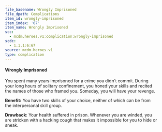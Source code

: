 ```yaml
---
file_basename: Wrongly Imprisoned
file_dpath: Complications
item_id: wrongly-imprisoned
item_index: '67'
item_name: Wrongly Imprisoned
scc:
  - mcdm.heroes.v1:complication:wrongly-imprisoned
scdc:
  - 1.1.1:6:67
source: mcdm.heroes.v1
type: complication
---
```


#### Wrongly Imprisoned

You spent many years imprisoned for a crime you didn't commit. During your long hours of solitary confinement, you honed your skills and recited the names of those who framed you. Someday, you will have your revenge.

**Benefit:** You have two skills of your choice, neither of which can be from the interpersonal skill group.

**Drawback:** Your health suffered in prison. Whenever you are winded, you are stricken with a hacking cough that makes it impossible for you to hide or sneak.
